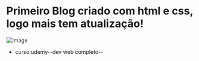 # Primeiro Blog criado com html e css, logo mais tem atualização!
![image](https://user-images.githubusercontent.com/103865017/201221936-38fcb95c-f7a2-4757-919f-3ef6b1249ad6.png)
* curso udemy--dev web completo--